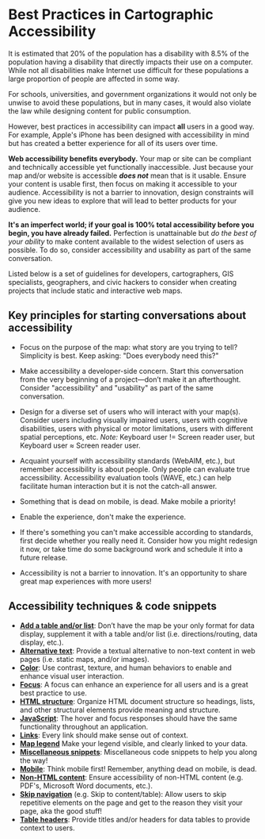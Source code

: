 # Best Practices in Cartographic Accessibility  

It is estimated that 20% of the population has a disability with 8.5% of the population having a disability that directly impacts their use on a computer. While not all disabilities make Internet use difficult for these populations a large proportion of people are affected in some way.

For schools, universities, and government organizations it would not only be unwise to avoid these populations, but in many cases, it would also violate the law while designing content for public consumption.

However, best practices in accessibility can impact **all** users in a good way. For example, Apple's iPhone has been designed with accessibility in mind but has created a better experience for all of its users over time.

**Web accessibility benefits everybody.** Your map or site can be compliant and technically accessible yet functionally inaccessible. Just because your map and/or website is accessible **_does not_** mean that is it usable. Ensure your content is usable first, then focus on making it accessible to your audience. Accessibility is not a barrier to innovation, design constraints will give you new ideas to explore that will lead to better products for your audience.

**It's an imperfect world; if your goal is 100% total accessibility before you begin, you have already failed.** Perfection is unattainable but *do the best of your ability* to make content available to the widest selection of users as possible. To do so, consider accessibility and usability as part of the same conversation.

Listed below is a set of guidelines for developers, cartographers, GIS specialists, geographers, and civic hackers to consider when creating projects that include static and interactive web maps.


## Key principles for starting conversations about accessibility

* Focus on the purpose of the map: what story are you trying to tell?  Simplicity is best.  Keep asking: "Does everybody need this?"

* Make accessibility a developer-side concern.  Start this conversation from the very beginning of a project—don’t make it an afterthought.  Consider "accessibility" and "usability" as part of the same conversation.

* Design for a diverse set of users who will interact with your map(s).  Consider users including visually impaired users, users with cognitive disabilities, users with physical or motor limitations, users with different spatial perceptions, etc.  *Note:* Keyboard user != Screen reader user, but Keyboard user ≈ Screen reader user.

* Acquaint yourself with accessibility standards (WebAIM, etc.), but remember accessibility is about people. Only people can evaluate true accessibility. Accessibility evaluation tools (WAVE, etc.) can help facilitate human interaction but it is not the catch-all answer.

* Something that is dead on mobile, is dead.  Make mobile a priority!

* Enable the experience, don't make the experience.  

* If there's something you can't make accessible according to standards, first decide whether you really need it.  Consider how you might redesign it now, or take time do some background work and schedule it into a future release.  

* Accessibility is not a barrier to innovation.  It's an opportunity to share great map experiences with more users!


## Accessibility techniques & code snippets

* **[Add a table and/or list](/code-snippets/add-table-or-list.md)**: Don’t have the map be your only format for data display, supplement it with a table and/or list (i.e. directions/routing, data display, etc.).
* **[Alternative text](/code-snippets/alt-text.md)**: Provide a textual alternative to non-text content in web pages (i.e. static maps, and/or images).
* **[Color](/code-snippets/color.md)**: Use contrast, texture, and human behaviors to enable and enhance visual user interaction.
* **[Focus](/code-snippets/focus.md)**: A focus can enhance an experience for all users and is a great best practice to use.
* **[HTML structure](/code-snippets/html-structure.md)**: Organize HTML document structure so headings, lists, and other structural elements provide meaning and structure.
* **[JavaScript](/code-snippets/javascript.md)**: The hover and focus responses should have the same functionality throughout an application.
* **[Links](/code-snippets/links.md)**: Every link should make sense out of context.
* **[Map legend](/code-snippets/map-legend.md)** Make your legend visible, and clearly linked to your data.
* **[Miscellaneous snippets](/code-snippets/miscellaneous.md)**: Miscellaneous code snippets to help you along the way!
* **[Mobile](/code-snippets/mobile.md)**: Think mobile first! Remember, anything dead on mobile, is dead.
* **[Non-HTML content](/code-snippets/non-html-content.md)**: Ensure accessibility of non-HTML content (e.g. PDF's, Microsoft Word documents, etc.).
* **[Skip navigation](/code-snippets/skip-navigation.md)** (e.g. Skip to content/table): Allow users to skip repetitive elements on the page and get to the reason they visit your page, aka the good stuff!
* **[Table headers](/code-snippets/table-headers.md)**: Provide titles and/or headers for data tables to provide context to users.
